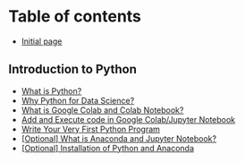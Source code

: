 # Table of contents

* [Initial page](README.md)

## Introduction to Python

* [What is Python?](introduction-to-python/what-is-python.md)
* [Why Python for Data Science?](introduction-to-python/why-python-for-data-science.md)
* [What is Google Colab and Colab Notebook?](introduction-to-python/what-is-google-colab-and-colab-notebook.md)
* [Add and Execute code in Google Colab/Jupyter Notebook](introduction-to-python/add-and-execute-code-in-google-colab-jupyter-notebook.md)
* [Write Your Very First Python Program](introduction-to-python/write-your-very-first-python-program.md)
* [\[Optional\] What is Anaconda and Jupyter Notebook?](introduction-to-python/optional-what-is-anaconda-and-jupyter-notebook.md)
* [\[Optional\] Installation of Python and Anaconda](introduction-to-python/optional-installation-of-python-and-anaconda.md)

